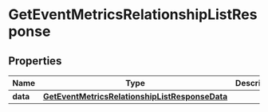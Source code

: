 # GetEventMetricsRelationshipListResponse

## Properties
Name | Type | Description | Notes
------------ | ------------- | ------------- | -------------
**data** | [**GetEventMetricsRelationshipListResponseData**](GetEventMetricsRelationshipListResponseData.md) |  | 
